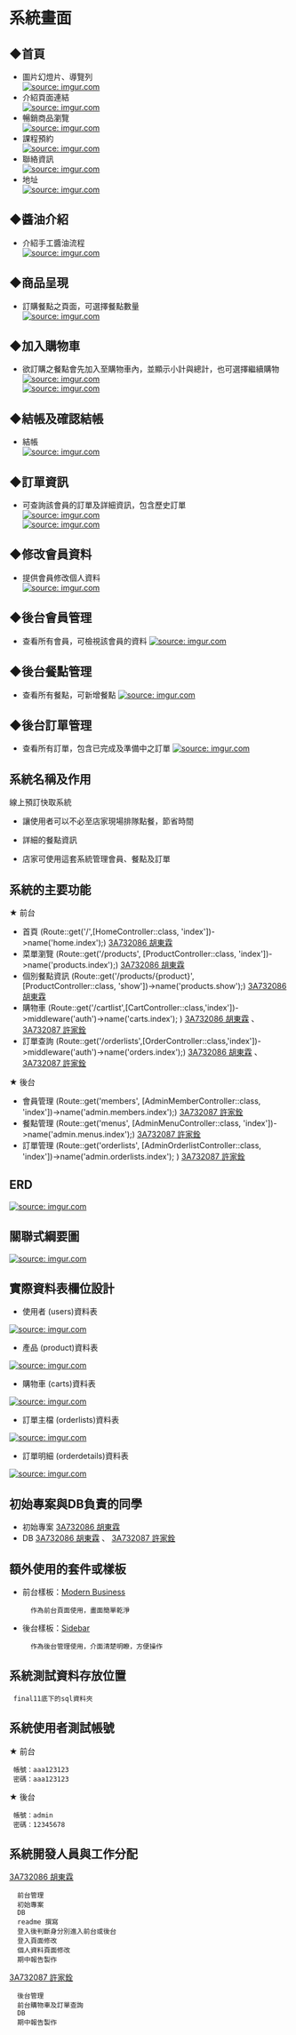 # 系統畫面

## ◆首頁
- 圖片幻燈片、導覽列
  <br><a href="https://imgur.com/2P2bkXf"><img src="https://imgur.com/2P2bkXf.png" title="source: imgur.com"/></a>
- 介紹頁面連結
  <br><a href="https://imgur.com/QfqYOp4"><img src="https://imgur.com/QfqYOp4.png" title="source: imgur.com"/></a>
- 暢銷商品瀏覽
  <br><a href="https://imgur.com/rbwgNkB"><img src="https://imgur.com/rbwgNkB.png" title="source: imgur.com"/></a>
- 課程預約
  <br><a href="https://imgur.com/h77NKnN"><img src="https://imgur.com/h77NKnN.png" title="source: imgur.com"/></a>
- 聯絡資訊
  <br><a href="https://imgur.com/Fsr8IkW"><img src="https://imgur.com/Fsr8IkW.png" title="source: imgur.com"/></a>
- 地址
  <br><a href="https://imgur.com/jLfJGgW"><img src="https://imgur.com/jLfJGgW.png" title="source: imgur.com"/></a>
## ◆醬油介紹
- 介紹手工醬油流程
  <br><a href="https://imgur.com/QcEdNGg"><img src="https://imgur.com/QcEdNGg.png" title="source: imgur.com" /></a>

## ◆商品呈現
- 訂購餐點之頁面，可選擇餐點數量
  <br><a href="https://imgur.com/AyWNw8e"><img src="https://imgur.com/AyWNw8e.png" title="source: imgur.com" /></a>

## ◆加入購物車
- 欲訂購之餐點會先加入至購物車內，並顯示小計與總計，也可選擇繼續購物
  <br><a href="https://imgur.com/cPopfa9"><img src="https://imgur.com/cPopfa9.png" title="source: imgur.com" /></a>
  <br><a href="https://imgur.com/EZkM3I2"><img src="https://imgur.com/EZkM3I2.png" title="source: imgur.com" /></a>
## ◆結帳及確認結帳
- 結帳
  <br><a href="https://imgur.com/dGLBl7J"><img src="https://imgur.com/dGLBl7J.png" title="source: imgur.com" /></a>

## ◆訂單資訊
- 可查詢該會員的訂單及詳細資訊，包含歷史訂單
  <br><a href="https://imgur.com/jVgY80S"><img src="https://imgur.com/jVgY80S.png" title="source: imgur.com" /></a>
  <br><a href="https://imgur.com/mFu2426"><img src="https://imgur.com/mFu2426.png" title="source: imgur.com" /></a>
## ◆修改會員資料
- 提供會員修改個人資料
  <br><a href="https://imgur.com/6cf0w2O"><img src="https://imgur.com/6cf0w2O.png" title="source: imgur.com" /></a>



## ◆後台會員管理
- 查看所有會員，可檢視該會員的資料
  <a href="https://imgur.com/Pz1cLax"><img src="https://i.imgur.com/Pz1cLax.png" title="source: imgur.com" /></a>

## ◆後台餐點管理
- 查看所有餐點，可新增餐點
  <a href="https://imgur.com/DFs3TZx"><img src="https://i.imgur.com/DFs3TZx.png" title="source: imgur.com" /></a>

## ◆後台訂單管理
- 查看所有訂單，包含已完成及準備中之訂單
  <a href="https://imgur.com/XvCa31d"><img src="https://i.imgur.com/XvCa31d.png" title="source: imgur.com" /></a>



## 系統名稱及作用

線上預訂快取系統

- 讓使用者可以不必至店家現場排隊點餐，節省時間

- 詳細的餐點資訊

- 店家可使用這套系統管理會員、餐點及訂單


## 系統的主要功能
★ 前台
- 首頁 (Route::get('/',[HomeController::class, 'index'])->name('home.index');)  [3A732086 胡東霖](https://github.com/3A732086)
- 菜單瀏覽 (Route::get('/products', [ProductController::class, 'index'])->name('products.index');) [3A732086 胡東霖](https://github.com/3A732086)
- 個別餐點資訊 (Route::get('/products/{product}', [ProductController::class, 'show'])->name('products.show');) [3A732086 胡東霖](https://github.com/3A732086)
- 購物車 (Route::get('/cartlist',[CartController::class,'index'])->middleware('auth')->name('carts.index'); ) [3A732086 胡東霖](https://github.com/3A732086) 、 [3A732087 許家銓](https://github.com/3A732087)
- 訂單查詢 (Route::get('/orderlists',[OrderController::class,'index'])->middleware('auth')->name('orders.index');) [3A732086 胡東霖](https://github.com/3A732086) 、 [3A732087 許家銓](https://github.com/3A732087)

★ 後台
- 會員管理 (Route::get('members', [AdminMemberController::class, 'index'])->name('admin.members.index');) [3A732087 許家銓](https://github.com/3A732087)
- 餐點管理 (Route::get('menus', [AdminMenuController::class, 'index'])->name('admin.menus.index');) [3A732087 許家銓](https://github.com/3A732087)
- 訂單管理 (Route::get('orderlists', [AdminOrderlistController::class, 'index'])->name('admin.orderlists.index'); ) [3A732087 許家銓](https://github.com/3A732087)

## ERD
<a href="https://imgur.com/Upvdt9v"><img src="https://i.imgur.com/Upvdt9v.png" title="source: imgur.com" /></a>


## 關聯式綱要圖
<a href="https://imgur.com/9PG1V0k"><img src="https://i.imgur.com/9PG1V0k.png" title="source: imgur.com" /></a>


## 實際資料表欄位設計

- 使用者 (users)資料表

<a href="https://imgur.com/TFdhtSS"><img src="https://i.imgur.com/TFdhtSS.png" title="source: imgur.com" /></a>

- 產品 (product)資料表

<a href="https://imgur.com/y5ydQrM"><img src="https://i.imgur.com/y5ydQrM.png" title="source: imgur.com" /></a>

- 購物車 (carts)資料表

<a href="https://imgur.com/OVpJgWw"><img src="https://i.imgur.com/OVpJgWw.png" title="source: imgur.com" /></a>

- 訂單主檔 (orderlists)資料表

<a href="https://imgur.com/gtqYIdm"><img src="https://i.imgur.com/gtqYIdm.png" title="source: imgur.com" /></a>

- 訂單明細 (orderdetails)資料表

<a href="https://imgur.com/HQMy2dz"><img src="https://i.imgur.com/HQMy2dz.png" title="source: imgur.com" /></a>


## 初始專案與DB負責的同學

- 初始專案 [3A732086 胡東霖](https://github.com/3A732086)
- DB [3A732086 胡東霖](https://github.com/3A732086) 、 [3A732087 許家銓](https://github.com/3A732087)



## 額外使用的套件或樣板

- 前台樣板：[Modern Business](https://startbootstrap.com/template/modern-business)

        作為前台頁面使用，畫面簡單乾淨

- 後台樣板：[Sidebar](https://startbootstrap.com/template/simple-sidebar)

        作為後台管理使用，介面清楚明瞭，方便操作


## 系統測試資料存放位置

     final11底下的sql資料夾

## 系統使用者測試帳號

★ 前台

     帳號：aaa123123
     密碼：aaa123123

★ 後台

     帳號：admin
     密碼：12345678


## 系統開發人員與工作分配

[3A732086 胡東霖](https://github.com/3A732086)

      前台管理
      初始專案
      DB 
      readme 撰寫
      登入後判斷身分別進入前台或後台
      登入頁面修改
      個人資料頁面修改
      期中報告製作


[3A732087 許家銓](https://github.com/3A732087)

      後台管理
      前台購物車及訂單查詢
      DB
      期中報告製作
        
